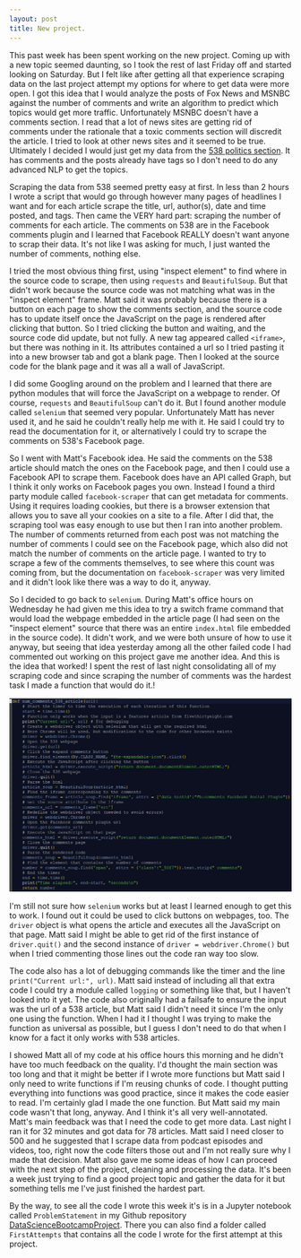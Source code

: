 ```yaml
---
layout: post
title: New project.  
---
```

This past week has been spent working on the new project.  Coming up with a new topic seemed daunting, so I took the rest of last Friday off and started looking on Saturday.  But I felt like after getting all that experience scraping data on the last project attempt my options for where to get data were more open.  I got this idea that I would analyze the posts of Fox News and MSNBC against the number of comments and write an algorithm to predict which topics would get more traffic.  Unfortunately MSNBC doesn't have a comments section.  I read that a lot of news sites are getting rid of comments under the rationale that a toxic comments section will discredit the article.  I tried to look at other news sites and it seemed to be true.  Ultimately I decided I would just get my data from the [538 politics section](https://fivethirtyeight.com/politics/).  It has comments and the posts already have tags so I don't need to do any advanced NLP to get the topics.

Scraping the data from 538 seemed pretty easy at first.  In less than 2 hours I wrote a script that would go through however many pages of headlines I want and for each article scrape the title, url, author(s), date and time posted, and tags.  Then came the VERY hard part: scraping the number of comments for each article.  The comments on 538 are in the Facebook comments plugin and I learned that Facebook REALLY doesn't want anyone to scrap their data.  It's not like I was asking for much, I just wanted the number of comments, nothing else.  

I tried the most obvious thing first, using "inspect element" to find where in the source code to scrape, then using `requests` and `BeautifulSoup`.  But that didn't work because the source code was not matching what was in the "inspect element" frame.  Matt said it was probably because there is a button on each page to show the comments section, and the source code has to update itself once the JavaScript on the page is rendered after clicking that button.  So I tried clicking the button and waiting, and the source code did update, but not fully.  A new tag appeared called `<iframe>`, but there was nothing in it.  Its attributes contained a url so I tried pasting it into a new browser tab and got a blank page.  Then I looked at the source code for the blank page and it was all a wall of JavaScript.

I did some Googling around on the problem and I learned that there are python modules that will force the JavaScript on a webpage to render.  Of course, `requests` and `BeautifulSoup` can't do it.  But I found another module called `selenium` that seemed very popular.  Unfortunately Matt has never used it, and he said he couldn't really help me with it.  He said I could try to read the documentation for it, or alternatively I could try to scrape the comments on 538's Facebook page.

So I went with Matt's Facebook idea.  He said the comments on the 538 article should match the ones on the Facebook page, and then I could use a Facebook API to scrape them.  Facebook does have an API called Graph, but I think it only works on Facebook pages you own.  Instead I found a third party module called `facebook-scraper` that can get metadata for comments.  Using it requires loading cookies, but there is a browser extension that allows you to save all your cookies on a site to a file.  After I did that, the scraping tool was easy enough to use but then I ran into another problem.  The number of comments returned from each post was not matching the number of comments I could see on the Facebook page, which also did not match the number of comments on the article page.  I wanted to try to scrape a few of the comments themselves, to see where this count was coming from, but the documentation on `facebook-scraper` was very limited and it didn't look like there was a way to do it, anyway.

So I decided to go back to `selenium`.  During Matt's office hours on Wednesday he had given me this idea to try a switch frame command that would load the webpage embedded in the article page (I had seen on the "inspect element" source that there was an entire `index.html` file embedded in the source code).  It didn't work, and we were both unsure of how to use it anyway, but seeing that idea yesterday among all the other failed code I had commented out working on this project gave me another idea.  And this is the idea that worked!  I spent the rest of last night consolidating all of my scraping code and since scraping the number of comments was the hardest task I made a function that would do it.!

<!--<img src="https://wh33les.github.io/images/comments_function.png" title="comments function" height="100%" width="100%">-->
![Comments function](./images/comments_function.png)

I'm still not sure how `selenium` works but at least I learned enough to get this to work.  I found out it could be used to click buttons on webpages, too.  The `driver` object is what opens the article and executes all the JavaScript on that page.  Matt said I might be able to get rid of the first instance of `driver.quit()` and the second instance of `driver = webdriver.Chrome()` but when I tried commenting those lines out the code ran way too slow.

The code also has a lot of debugging commands like the timer and the line `print("Current url:", url)`.  Matt said instead of including all that extra code I could try a module called `logging` or something like that, but I haven't looked into it yet.  The code also originally had a failsafe to ensure the input was the url of a 538 article, but Matt said I didn't need it since I'm the only one using the function.  When I had it I thought I was trying to make the function as universal as possible, but I guess I don't need to do that when I know for a fact it only works with 538 articles.

I showed Matt all of my code at his office hours this morning and he didn't have too much feedback on the quality.  I'd thought the main section was too long and that it might be better if I wrote more functions but Matt said I only need to write functions if I'm reusing chunks of code.  I thought putting everything into functions was good practice, since it makes the code easier to read.  I'm certainly glad I made the one function.  But Matt said my main code wasn't that long, anyway.  And I think it's all very well-annotated.  Matt's main feedback was that I need the code to get more data.  Last night I ran it for 32 minutes and got data for 78 articles.  Matt said I need closer to 500 and he suggested that I scrape data from podcast episodes and videos, too, right now the code filters those out and I'm not really sure why I made that decision.  Matt also gave me some ideas of how I can proceed with the next step of the project, cleaning and processing the data.  It's been a week just trying to find a good project topic and gather the data for it but something tells me I've just finished the hardest part.

By the way, to see all the code I wrote this week it's is in a Jupyter notebook called `ProblemStatement` in my Github repository [DataScienceBootcampProject](https://github.com/wh33les/DataScienceBootcampProject).  There you can also find a folder called `FirstAttempts` that contains all the code I wrote for the first attempt at this project.

